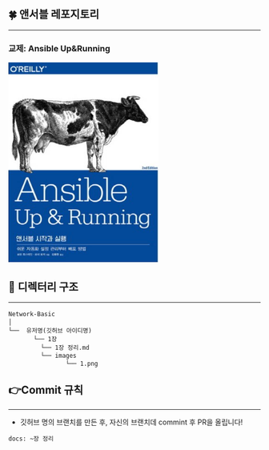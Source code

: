 ## 🍀 앤서블 레포지토리

---

### 교제: Ansible Up&Running

<img src="./bookImage.png" width="300" height="400"/>


<br/>

## 📁 디렉터리 구조

---

```text
Network-Basic
│
└──  유저명(깃허브 아이디명)
       └── 1장
         └── 1장 정리.md
         └── images
                └── 1.png
```

## 👉Commit 규칙

---
- 깃허브 명의 브랜치를 만든 후, 자신의 브랜치데 commint 후 PR을 올립니다!


```text
docs: ~장 정리
```